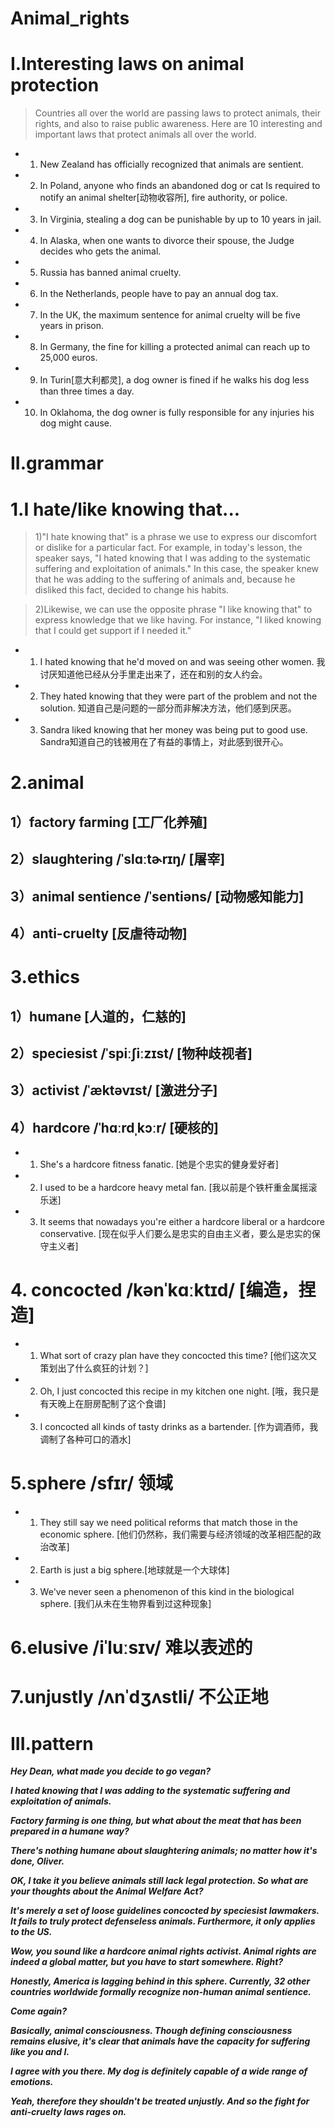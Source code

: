 # Animal_rights
# I.Interesting laws on animal protection
> Countries all over the world are passing laws to protect animals, their rights, and also to raise public awareness. Here are 10 interesting and important laws that protect animals all over the world.

- 1. New Zealand has officially recognized that animals are sentient.

- 2. In Poland, anyone who finds an abandoned dog or cat Is required to notify an animal shelter[动物收容所], fire authority, or police.

- 3. In Virginia, stealing a dog can be punishable by up to 10 years in jail.

- 4. In Alaska, when one wants to divorce their spouse, the Judge decides who gets the animal.

- 5. Russia has banned animal cruelty.

- 6. In the Netherlands, people have to pay an annual dog tax.

- 7. In the UK, the maximum sentence for animal cruelty will be five years in prison.

- 8. In Germany, the fine for killing a protected animal can reach up to 25,000 euros.

- 9. In Turin[意大利都灵], a dog owner is fined if he walks his dog less than three times a day.

- 10. In Oklahoma, the dog owner is fully responsible for any injuries his dog might cause.

# II.grammar
# 1.I hate/like knowing that...
> 1)"I hate knowing that" is a phrase we use to express our discomfort or dislike for a particular fact. For example, in today's lesson, the speaker says, "I hated knowing that I was adding to the systematic suffering and exploitation of animals." In this case, the speaker knew that he was adding to the suffering of animals and, because he disliked this fact, decided to change his habits.

> 2)Likewise, we can use the opposite phrase "I like knowing that" to express knowledge that we like having. For instance, "I liked knowing that I could get support if I needed it."

- 1. I hated knowing that he'd moved on and was seeing other women. 我讨厌知道他已经从分手里走出来了，还在和别的女人约会。 

- 2. They hated knowing that they were part of the problem and not the solution. 知道自己是问题的一部分而非解决方法，他们感到厌恶。 

- 3. Sandra liked knowing that her money was being put to good use. Sandra知道自己的钱被用在了有益的事情上，对此感到很开心。

# 2.animal
## 1）factory farming [工厂化养殖]


## 2）slaughtering /ˈslɑːtɚrɪŋ/ [屠宰]


## 3）animal sentience /ˈsentiəns/ [动物感知能力]

## 4）anti-cruelty [反虐待动物]


# 3.ethics
## 1）humane [人道的，仁慈的]

## 2）speciesist /ˈspiːʃiːzɪst/ [物种歧视者]

## 3）activist /ˈæktəvɪst/ [激进分子]

## 4）hardcore /ˈhɑːrdˌkɔːr/ [硬核的]
- 1. She's a hardcore fitness fanatic. [她是个忠实的健身爱好者]

- 2. I used to be a hardcore heavy metal fan. [我以前是个铁杆重金属摇滚乐迷]

- 3. It seems that nowadays you're either a hardcore liberal or a hardcore conservative. [现在似乎人们要么是忠实的自由主义者，要么是忠实的保守主义者]


# 4. concocted /kənˈkɑːktɪd/ [编造，捏造] 
- 1. What sort of crazy plan have they concocted this time? [他们这次又策划出了什么疯狂的计划？]

- 2. Oh, I just concocted this recipe in my kitchen one night. [哦，我只是有天晚上在厨房配制了这个食谱]

- 3. I concocted all kinds of tasty drinks as a bartender. [作为调酒师，我调制了各种可口的酒水]



# 5.sphere /sfɪr/ 领域  
- 1. They still say we need political reforms that match those in the economic sphere. [他们仍然称，我们需要与经济领域的改革相匹配的政治改革]

- 2. Earth is just a big sphere.[地球就是一个大球体]

- 3. We've never seen a phenomenon of this kind in the biological sphere. [我们从未在生物界看到过这种现象]


# 6.elusive /iˈluːsɪv/ 难以表述的 


# 7.unjustly /ʌnˈdʒʌstli/ 不公正地 






# III.pattern
***Hey Dean, what made you decide to go vegan?***

***I hated knowing that I was adding to the systematic suffering and exploitation of animals.***

***Factory farming is one thing, but what about the meat that has been prepared in a humane way?***

***There's nothing humane about slaughtering animals; no matter how it's done, Oliver.***

***OK, I take it you believe animals still lack legal protection. So what are your thoughts about the Animal Welfare Act?***

***It's merely a set of loose guidelines concocted by speciesist lawmakers. It fails to truly protect defenseless animals. Furthermore, it only applies to the US.***

***Wow, you sound like a hardcore animal rights activist. Animal rights are indeed a global matter, but you have to start somewhere. Right?***

***Honestly, America is lagging behind in this sphere. Currently, 32 other countries worldwide formally recognize non-human animal sentience.***

***Come again?***

***Basically, animal consciousness. Though defining consciousness remains elusive, it's clear that animals have the capacity for suffering like you and I.***

***I agree with you there. My dog is definitely capable of a wide range of emotions.***

***Yeah, therefore they shouldn't be treated unjustly. And so the fight for anti-cruelty laws rages on.***






